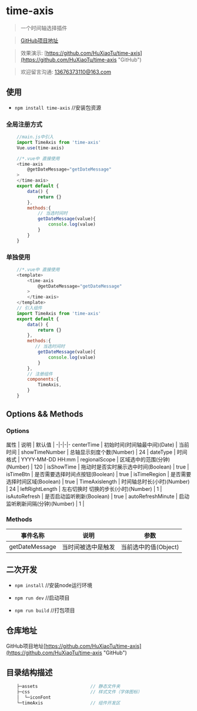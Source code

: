 # time-axis

> 一个时间轴选择插件

> [GitHub项目地址](https://github.com/HuXiaoTu/time-axis "GitHub")

> 效果演示: [https://github.com/HuXiaoTu/time-axis](https://github.com/HuXiaoTu/time-axis "GitHub")

> 欢迎留言沟通: 13676373110@163.com

## 使用

- ``` npm install time-axis ```  //安装包资源

### 全局注册方式
``` JavaScript
    //main.js中引入
    import TimeAxis from 'time-axis'
    Vue.use(time-axis)
```
``` JavaScript
    //*.vue中 直接使用
    <time-axis
        @getDateMessage="getDateMessage"
    >
    </time-axis>
    export default {
        data() {
            return {}
        },
        methods:{
            // 当选时间时
            getDateMessage(value){
                console.log(value)
            }
        }
    }
```

### 单独使用
``` JavaScript
    //*.vue中 直接使用
    <template>
        <time-axis
            @getDateMessage="getDateMessage"
        >
        </time-axis>
    </template>
    // 引入组件
    import TimeAxis from 'time-axis'
    export default {
        data() {
            return {}
        },
        methods:{
           // 当选时间时
            getDateMessage(value){
                console.log(value)
            }
        },
        // 注册组件
        components:{
            TimeAxis,
        }
    }
```

## Options && Methods

### Options

属性 | 说明 | 默认值 |
-|-|-|-
centerTime | 初始时间(时间轴最中间)(Date) | 当前时间 |
showTimeNumber | 总轴显示刻度个数(Number) | 24 |
dateType | 时间格式 | YYYY-MM-DD HH:mm |
regionalScope | 区域选中的范围(分钟)(Number) | 120 |
isShowTime | 拖动时是否实时展示选中时间(Boolean) | true |
isTimeBtn | 是否需要选择时间点按钮(Boolean) | true |
isTimeRegion | 是否需要选择时间区域(Boolean) | true |
TimeAxislength | 时间轴总时长(小时)(Number) | 24 |
leftRightLength | 左右切换时 切换的步长(小时)(Number) | 1 |
isAutoRefresh | 是否启动监听刷新(Boolean) | true |
autoRefreshMinute | 启动监听刷新间隔(分钟)(Number) | 1 |

### Methods

事件名称 | 说明 | 参数
-|-|-
getDateMessage | 当时间被选中是触发 | 当前选中的值(Object) |

## 二次开发

-  ``` npm install ```          //安装node运行环境

-  ``` npm run dev ```          //启动项目

-  ``` npm run build ```        //打包项目

## 仓库地址

GitHub项目地址[https://github.com/HuXiaoTu/time-axis](https://github.com/HuXiaoTu/time-axis "GitHub")


## 目录结构描述
```js
    ├─assets                    // 静态文件夹
    ├─css                       // 样式文件（字体图标）
    │  └─iconFont
    └─timeAxis                  // 组件开发区
```

